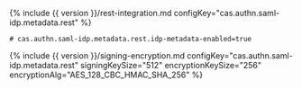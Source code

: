 {% include {{ version }}/rest-integration.md configKey="cas.authn.saml-idp.metadata.rest" %}

```properties
# cas.authn.saml-idp.metadata.rest.idp-metadata-enabled=true
```

{% include {{ version }}/signing-encryption.md configKey="cas.authn.saml-idp.metadata.rest" signingKeySize="512" encryptionKeySize="256" encryptionAlg="AES_128_CBC_HMAC_SHA_256" %}
